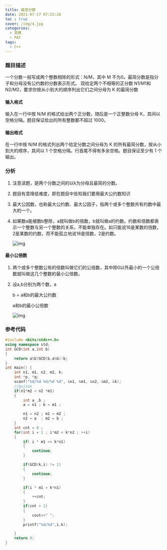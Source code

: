 ```yaml
---
title: 最简分数
date: 2021-07-17 07:23:26
toc : true
cover: /img/4.jpg
categories: 
  - 竞赛
  - PAT	
tags: 
  - C++
---
```


### 题目描述

一个分数一般写成两个整数相除的形式：N/M，其中 M 不为0。最简分数是指分子和分母没有公约数的分数表示形式。
现给定两个不相等的正分数 N1/M1和N2/M2，要求你按从小到大的顺序列出它们之间分母为 K 的最简分数<!-- more -->

#### 输入格式

输入在一行中按 N/M 的格式给出两个正分数，随后是一个正整数分母 K，其间以空格分隔。题目保证给出的所有整数都不超过 1000。

#### 输出格式

在一行中按 N/M 的格式列出两个给定分数之间分母为 K 的所有最简分数，按从小到大的顺序，其间以 1 个空格分隔。行首尾不得有多余空格。题目保证至少有 1 个输出。

### 分析

1. 注意读题，是两个分数之间的以k为分母且最简的分数。

2. 题目有意降低难度，即在题目中告知我们要用最大公约数知识

3. 最大公因数，也称最大公约数、最大公因子，指两个或多个整数共有约数中最大的一个。

4. 如果数a能被数b整除，a就叫做b的倍数，b就叫做a的约数。约数和倍数都表示一个整数与另一个整数的关系，不能单独存在。如只能说16是某数的倍数，2是某数的约数，而不能孤立地说16是倍数，2是约数。

   ![img](/images/math1.jpg)

#### 最小公倍数

1. 两个或多个整数公有的倍数叫做它们的公倍数，其中除0以外最小的一个公倍数就叫做这几个整数的最小公倍数。

2. 设a,b分别为两个数，a

   b = a和b的最大公约数 

   a和b的最小公倍数

   ![img](/images/math2.jpg)

### 参考代码

```c++
#include <bits/stdc++.h>
using namespace std;
int GCD(int a,int b)
{
    return a%b?GCD(b,a%b):b;
}
int main() {
    int n1, m1, n2, m2, k;
    int *p, *q;
    scanf("%d/%d %d/%d %d", &n1, &m1, &n2, &m2, &k);
    //qujian
    if(n1*m2 > n2 *m1)
    {
        int a ,b ;
        a = n1 ; b = m1 ;

        n1 = n2 ; m1 = m2 ;
        n2 = a  ; m2 = b ;
    }
    int cnt = 0 ;
    for(int i = 1 ; i*m2 < k*n2 ; ++i)
    {
        if( i * m1 <= k*n1)
        {
            continue;
        }

        if(GCD(k,i) != 1)
        {
            continue;
        }

        if(i * m1 > k*n1)
        {
            ++cnt;
        }
        if(cnt > 1)
        {
            cout<<" ";
        }
        printf("%d/%d",i,k);

    }
    return 0;
}
```
